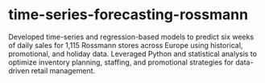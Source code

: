 # time-series-forecasting-rossmann
Developed time-series and regression-based models to predict six weeks of daily sales for 1,115 Rossmann stores across Europe using historical, promotional, and holiday data. Leveraged Python and statistical analysis to optimize inventory planning, staffing, and promotional strategies for data-driven retail management.
